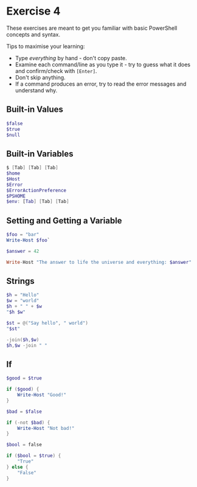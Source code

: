 # Exercise 4

These exercises are meant to get you familiar with basic PowerShell concepts and syntax.

Tips to maximise your learning:

- Type *everything* by hand - don't copy paste.
- Examine each command/line as you type it - try to guess what it does and confirm/check with `[Enter]`.
- Don't skip anything.
- If a command produces an error, try to read the error messages and understand why.

## Built-in Values

```powershell
$false
$true
$null
```

## Built-in Variables

```powershell
$ [Tab] [Tab] [Tab]
$home
$Host
$Error
$ErrorActionPreference
$PSHOME
$env: [Tab] [Tab] [Tab]
```

## Setting and Getting a Variable

```powershell
$foo = "bar"
Write-Host $foo`

$answer = 42

Write-Host "The answer to life the universe and everything: $answer"
```

## Strings

```powershell
$h = "Hello"
$w = "world"
$h + " " + $w
"$h $w"

$st = @("Say hello", " world")
"$st"

-join($h,$w)
$h,$w -join " "
```

## If

```powershell
$good = $true

if ($good) {
    Write-Host "Good!"
}

$bad = $false

if (-not $bad) {
    Write-Host "Not bad!"
}

$bool = false

if ($bool = $true) {
    "True"
} else {
    "False"
}
```
